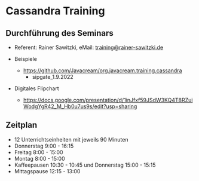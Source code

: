 # Cassandra Training

## Durchführung des Seminars

* Referent: Rainer Sawitzki, eMail: training@rainer-sawitzki.de

* Beispiele

  * https://github.com/Javacream/org.javacream.training.cassandra
    *  sipgate_1.9.2022
* Digitales Flipchart

  * https://docs.google.com/presentation/d/1inJfxf59JSdW3KQ4T8RZuiWodgYgR42_M_Hb0u7us9s/edit?usp=sharing

## Zeitplan

* 12 Unterrichtseinheiten mit jeweils 90 Minuten
* Donnerstag 9:00 - 16:15
* Freitag 8:00 - 15:00
* Montag 8:00 - 15:00
* Kaffeepausen 10:30 - 10:45 und Donnerstag 15:00 - 15:15 
* Mittagspause 12:15 - 13:00
